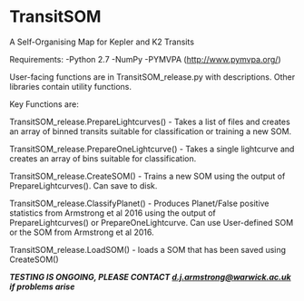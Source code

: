 # TransitSOM
A Self-Organising Map for Kepler and K2 Transits

Requirements:
-Python 2.7
-NumPy
-PYMVPA (http://www.pymvpa.org/)

User-facing functions are in TransitSOM_release.py with descriptions. Other libraries contain utility functions.

Key Functions are:

TransitSOM_release.PrepareLightcurves() - Takes a list of files and creates an array of binned transits suitable for classification or training a new SOM.

TransitSOM_release.PrepareOneLightcurve() - Takes a single lightcurve and creates an array of bins suitable for classification.

TransitSOM_release.CreateSOM() - Trains a new SOM using the output of PrepareLightcurves(). Can save to disk.

TransitSOM_release.ClassifyPlanet() - Produces Planet/False positive statistics from Armstrong et al 2016 using the output of PrepareLightcurves() or PrepareOneLightcurve. Can use User-defined SOM or the SOM from Armstrong et al 2016.

TransitSOM_release.LoadSOM() - loads a SOM that has been saved using CreateSOM()

***TESTING IS ONGOING, PLEASE CONTACT d.j.armstrong@warwick.ac.uk if problems arise***

